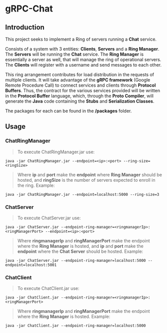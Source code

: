 # gRPC-Chat

## Introduction

This project seeks to implement a Ring of servers running a **Chat** service.

Consists of a system with 3 entities: **Clients**, **Servers** and a **Ring Manager**. The **Servers** will be running the **Chat** service. The **Ring Manager** is essentially a server as well, that will manage the ring of operational servers. The **Clients** will register with a username and send messages to each other.

This ring arrangement contributes for load distribution in the requests of multiple clients. It will take advantage of the **gRPC framework** (Google Remote Procedure Call) to connect services and clients through **Protocol Buffers**.
Thus, the contract for the various services provided will be written in the **Protocol Buffer** language, which, through the **Proto Compiler**, will generate the **Java** code containing the **Stubs** and **Serialization Classes**.

The packages for each can be found in the **/packages** folder.

## Usage

### ChatRingManager

> To execute ChatRingManager.jar use: 

```
java -jar ChatRingManager.jar --endpoint=<ip>:<port> --ring-size=<ringSize>
```
  
> Where **ip** and **port** make the **endpoint** where **Ring Manager** should be hosted, and **ringSize** is the number of servers expected to enroll in the ring. Example: 

```
java -jar ChatRingManager.jar --endpoint=localhost:5000 --ring-size=3
```

### ChatServer

> To execute ChatServer.jar use: 

```
java -jar ChatServer.jar --endpoint-ring-manager=<ringmanagerIp>:<ringManagerPort> --endpoint=<ip>:<port>
```

> Where **ringmanagerIp** and **ringManagerPort** make the endpoint where the **Ring Manager** is hosted, and **ip** and **port** make the **endpoint** where the **Chat Server** should be hosted. Example:

```
java -jar ChatServer.jar --endpoint-ring-manager=localhost:5000 --endpoint=localhost:5001
```

### ChatClient

> To execute ChatClient.jar use: 

```
java -jar ChatClient.jar --endpoint-ring-manager=<ringmanagerIp>:<ringManagerPort>
```

> Where **ringmanagerIp** and **ringManagerPort** make the endpoint where the **Ring Manager** is hosted. Example:

```
java -jar ChatClient.jar --endpoint-ring-manager=localhost:5000
```
